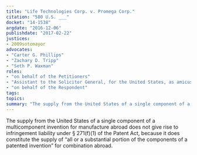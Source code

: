 ```yaml
---
title: "Life Technologies Corp. v. Promega Corp."
citation: "580 U.S. ___"
docket: "14-1538"
argdate: "2016-12-06"
publishdate: "2017-02-22"
justices:
- 2009sotomayor
advocates:
- "Carter G. Phillips"
- "Zachary D. Tripp"
- "Seth P. Waxman"
roles:
- "on behalf of the Petitioners"
- "Assistant to the Solicitor General, for the United States, as amicus curiae, supporting the Petitioners"
- "on behalf of the Respondent"
tags:
topics:
summary: "The supply from the United States of a single component of a multicomponent invention for manufacture abroad does not give rise to infringement liability under § 271(f)(1) of the Patent Act, because it does constitute the supply of “all or a substantial portion of the components of a patented invention” for combination abroad."
---
```

The supply from the United States of a single component of a multicomponent invention for manufacture abroad does not give rise to infringement liability under § 271(f)(1) of the Patent Act, because it does constitute the supply of “all or a substantial portion of the components of a patented invention” for combination abroad.


